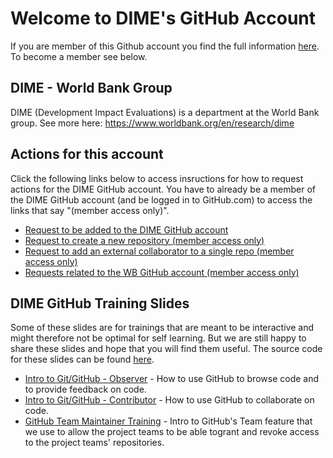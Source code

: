 # Welcome to DIME's GitHub Account

If you are member of this Github account you find the full information [here](https://github.com/dime-worldbank/dime-account-admin-private). To become a member see below.

## DIME - World Bank Group

DIME (Development Impact Evaluations) is a department at the World Bank group. See more here: https://www.worldbank.org/en/research/dime

## Actions for this account 

Click the following links below to access insructions for how to request actions for the DIME GitHub account. You have to already be a member of the DIME GitHub account (and be logged in to GitHub.com) to access the links that say "(member access only)".

* [Request to be added to the DIME GitHub account](https://github.com/dime-worldbank/dime-account-admin/blob/master/instructions/request-access-dime-org.md)
* [Request to create a new repository (member access only)](https://github.com/dime-worldbank/dime-account-admin-private/blob/master/instructions/request-new-repo-dime-org.md)
* [Request to add an external collaborator to a single repo (member access only)](https://github.com/dime-worldbank/dime-account-admin-private/blob/master/instructions/add-external-collaborator-dime-org.md)
* [Requests related to the WB GitHub account (member access only)](https://github.com/dime-worldbank/dime-account-admin-private/blob/master/instructions/wb-github-account.md)

## DIME GitHub Training Slides

Some of these slides are for trainings that are meant to be interactive and might therefore not be optimal for self learning. But we are still happy to share these slides and hope that you will find them useful. The source code for these slides can be found [here](https://github.com/worldbank/dime-github-trainings/tree/master/GitHub-trainings). 

* [Intro to Git/GitHub - Observer](https://osf.io/a2htb/) - How to use GitHub to browse code and to provide feedback on code.
* [Intro to Git/GitHub - Contributor](https://osf.io/2mz4j/) - How to use GitHub to collaborate on code.
* [GitHub Team Maintainer Training](https://osf.io/arpyc/) - Intro to GitHub's Team feature that we use to allow the project teams to be able togrant and revoke access to the project teams' repositories.
